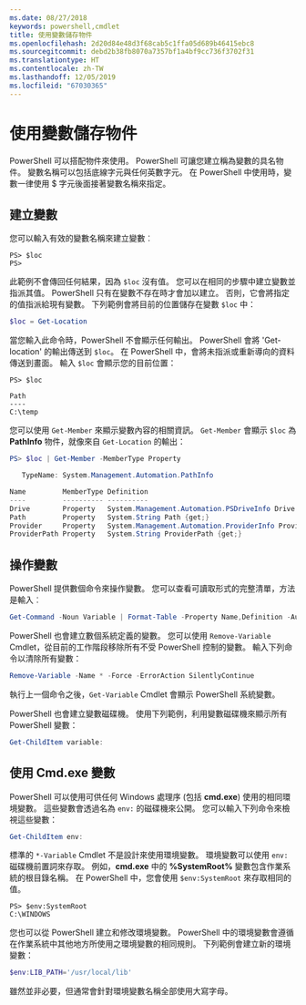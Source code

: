 ```yaml
---
ms.date: 08/27/2018
keywords: powershell,cmdlet
title: 使用變數儲存物件
ms.openlocfilehash: 2d20d84e48d3f68cab5c1ffa05d689b46415ebc8
ms.sourcegitcommit: debd2b38fb8070a7357bf1a4bf9cc736f3702f31
ms.translationtype: HT
ms.contentlocale: zh-TW
ms.lasthandoff: 12/05/2019
ms.locfileid: "67030365"
---
```

# <a name="using-variables-to-store-objects"></a>使用變數儲存物件

PowerShell 可以搭配物件來使用。 PowerShell 可讓您建立稱為變數的具名物件。
變數名稱可以包括底線字元與任何英數字元。 在 PowerShell 中使用時，變數一律使用 \$ 字元後面接著變數名稱來指定。

## <a name="creating-a-variable"></a>建立變數

您可以輸入有效的變數名稱來建立變數︰

```
PS> $loc
PS>
```

此範例不會傳回任何結果，因為 `$loc` 沒有值。 您可以在相同的步驟中建立變數並指派其值。 PowerShell 只有在變數不存在時才會加以建立。
否則，它會將指定的值指派給現有變數。 下列範例會將目前的位置儲存在變數 `$loc` 中：

```powershell
$loc = Get-Location
```

當您輸入此命令時，PowerShell 不會顯示任何輸出。 PowerShell 會將 'Get-location' 的輸出傳送到 `$loc`。 在 PowerShell 中，會將未指派或重新導向的資料傳送到畫面。 輸入 `$loc` 會顯示您的目前位置：

```
PS> $loc

Path
----
C:\temp
```

您可以使用 `Get-Member` 來顯示變數內容的相關資訊。 `Get-Member` 會顯示 `$loc` 為 **PathInfo** 物件，就像來自 `Get-Location` 的輸出：

```powershell
PS> $loc | Get-Member -MemberType Property

   TypeName: System.Management.Automation.PathInfo

Name         MemberType Definition
----         ---------- ----------
Drive        Property   System.Management.Automation.PSDriveInfo Drive {get;}
Path         Property   System.String Path {get;}
Provider     Property   System.Management.Automation.ProviderInfo Provider {...
ProviderPath Property   System.String ProviderPath {get;}
```

## <a name="manipulating-variables"></a>操作變數

PowerShell 提供數個命令來操作變數。 您可以查看可讀取形式的完整清單，方法是輸入︰

```powershell
Get-Command -Noun Variable | Format-Table -Property Name,Definition -AutoSize -Wrap
```

PowerShell 也會建立數個系統定義的變數。 您可以使用 `Remove-Variable` Cmdlet，從目前的工作階段移除所有不受 PowerShell 控制的變數。 輸入下列命令以清除所有變數：

```powershell
Remove-Variable -Name * -Force -ErrorAction SilentlyContinue
```

執行上一個命令之後，`Get-Variable` Cmdlet 會顯示 PowerShell 系統變數。

PowerShell 也會建立變數磁碟機。 使用下列範例，利用變數磁碟機來顯示所有 PowerShell 變數：

```powershell
Get-ChildItem variable:
```

## <a name="using-cmdexe-variables"></a>使用 Cmd.exe 變數

PowerShell 可以使用可供任何 Windows 處理序 (包括 **cmd.exe**) 使用的相同環境變數。 這些變數會透過名為 `env:` 的磁碟機來公開。 您可以輸入下列命令來檢視這些變數：

```powershell
Get-ChildItem env:
```

標準的 `*-Variable` Cmdlet 不是設計來使用環境變數。 環境變數可以使用 `env:` 磁碟機前置詞來存取。 例如，**cmd.exe** 中的 **%SystemRoot%** 變數包含作業系統的根目錄名稱。 在 PowerShell 中，您會使用 `$env:SystemRoot` 來存取相同的值。

```
PS> $env:SystemRoot
C:\WINDOWS
```

您也可以從 PowerShell 建立和修改環境變數。 PowerShell 中的環境變數會遵循在作業系統中其他地方所使用之環境變數的相同規則。 下列範例會建立新的環境變數：

```powershell
$env:LIB_PATH='/usr/local/lib'
```

雖然並非必要，但通常會針對環境變數名稱全部使用大寫字母。

